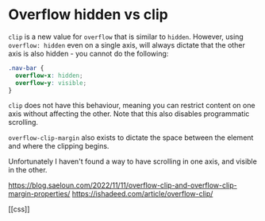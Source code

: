 # Overflow hidden vs clip

`clip` is a new value for `overflow` that is similar to `hidden`. However, using `overflow: hidden` even on a single axis, will always dictate that the other axis is also hidden - you cannot do the following:
```css
.nav-bar {
  overflow-x: hidden;
  overflow-y: visible;
}
```

`clip` does not have this behaviour, meaning you can restrict content on one axis without affecting the other. Note that this also disables programmatic scrolling.

`overflow-clip-margin` also exists to dictate the space between the element and where the clipping begins.

Unfortunately I haven't found a way to have scrolling in one axis, and visible in the other.

https://blog.saeloun.com/2022/11/11/overflow-clip-and-overflow-clip-margin-properties/
https://ishadeed.com/article/overflow-clip/

[[css]]